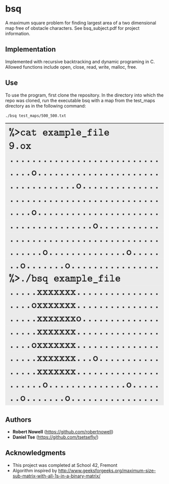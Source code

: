 # bsq
A maximum square problem for finding largest area of a two dimensional map free of obstacle characters.
See bsq_subject.pdf for project information.

## Implementation

Implemented with recursive backtracking and dynamic programing in C. Allowed functions include open, close, read, write, malloc, free.

## Use

To use the program, first clone the repository. In the directory into which the repo was cloned, run the executable bsq with a map from the test_maps directory as in the following command:
```
./bsq test_maps/500_500.txt
```

![alt text](https://github.com/robertnowell/bsq/blob/master/Screen%20Shot%202017-01-19%20at%2012.44.21%20PM.png "Usage")  


## Authors

* **Robert Nowell** (https://github.com/robertnowell)
* **Daniel Tse** (https://github.com/tsetsefly/)

## Acknowledgments

* This project was completed at School 42, Fremont
* Algorithm inspired by http://www.geeksforgeeks.org/maximum-size-sub-matrix-with-all-1s-in-a-binary-matrix/

